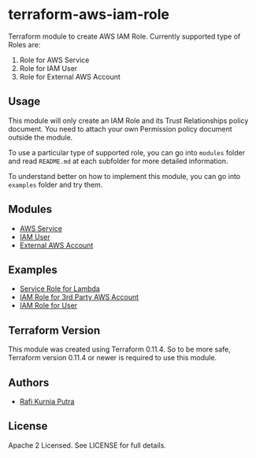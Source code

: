 terraform-aws-iam-role
======================

Terraform module to create AWS IAM Role. 
Currently supported type of Roles are:
1. Role for AWS Service
2. Role for IAM User
3. Role for External AWS Account

Usage
-----

This module will only create an IAM Role and its Trust Relationships policy document. You need to attach your own Permission policy document outside the module.

To use a particular type of supported role, you can go into `modules` folder and read `README.md` at each subfolder for more detailed information.

To understand better on how to implement this module, you can go into `examples` folder and try them.

Modules
--------

* [AWS Service](https://github.com/traveloka/terraform-aws-iam-role/tree/master/modules/service)
* [IAM User](https://github.com/traveloka/terraform-aws-iam-role/tree/master/modules/user)
* [External AWS Account](https://github.com/traveloka/terraform-aws-iam-role/tree/master/modules/external)

Examples
--------

* [Service Role for Lambda](https://github.com/traveloka/terraform-aws-iam-role/tree/master/examples/aws_service_lambda)
* [IAM Role for 3rd Party AWS Account](https://github.com/traveloka/terraform-aws-iam-role/tree/master/examples/external_account)
* [IAM Role for User](https://github.com/traveloka/terraform-aws-iam-role/tree/master/examples/user_iam)


Terraform Version
-----------------

This module was created using Terraform 0.11.4. 
So to be more safe, Terraform version 0.11.4 or newer is required to use this module.


Authors
-------

* [Rafi Kurnia Putra](https://github.com/rafikurnia)

License
-------

Apache 2 Licensed. See LICENSE for full details.
